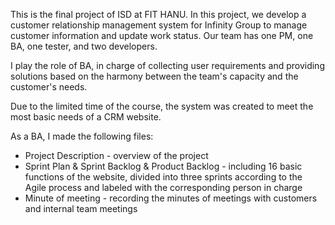 This is the final project of ISD at FIT HANU. In this project, we develop a customer relationship management system for Infinity Group to manage customer information and update work status. Our team has one PM, one BA, one tester, and two developers. 

I play the role of BA, in charge of collecting user requirements and providing solutions based on the harmony between the team's capacity and the customer's needs.

Due to the limited time of the course, the system was created to meet the most basic needs of a CRM website.

As a BA, I made the following files:
- Project Description - overview of the project
- Sprint Plan & Sprint Backlog & Product Backlog - including 16 basic functions of the website, divided into three sprints according to the Agile process and labeled with the corresponding person in charge
- Minute of meeting - recording the minutes of meetings with customers and internal team meetings
